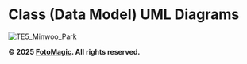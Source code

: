 # Class (Data Model) UML Diagrams

![TE5_Minwoo_Park](https://github.com/user-attachments/assets/cd1c6cef-9d6c-4edc-9ed8-fbc0265d81c3)

**© 2025 [FotoMagic](https://ambitious-dune-0f7fde21e.6.azurestaticapps.net/). All rights reserved.**
